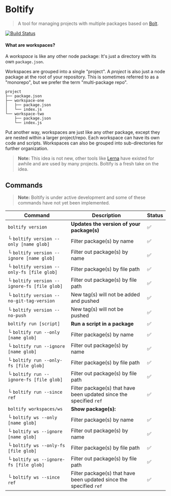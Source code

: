 # Boltify

> A tool for managing projects with multiple packages based on [Bolt](http://boltpkg.com/).

[![Build Status](https://travis-ci.org/xcritical-software/boltify.svg?branch=master)](https://travis-ci.org/xcritical-software/boltify)

#### What are workspaces?

A _workspace_ is like any other node package: It's just a directory with its
own `package.json`.

Workspaces are grouped into a single "project". A _project_ is also just a
node package at the root of your repository. This is sometimes referred to
as a "monorepo", but we prefer the term "multi-package repo".

```
project
├── package.json
├── workspace-one
│   ├── package.json
│   └── index.js
└── workspace-two
    ├── package.json
    └── index.js
```

Put another way, workspaces are just like any other package, except they are
nested within a larger project/repo. Each workspace can have its own code and scripts. Workspaces can also be grouped into
sub-directories for further organization.

> **Note:** This idea is not new, other tools like [Lerna](https://lernajs.io)
> have existed for awhile and are used by many projects. Boltify is a fresh take
> on the idea.


## Commands

> **Note:** Boltify is under active development and some of these commands have
> not yet been implemented.

| Command                                 | Description                                                               | Status |
| --------------------------------------- | ------------------------------------------------------------------------- |--------|
| `boltify version`                          | **Updates the version of your package(s)**                                    |✅|
| └ `boltify version --only [name glob]`      | Filter package(s) by name                                                 |✅|
| └ `boltify version --ignore [name glob]`    | Filter out package(s) by name                                             |✅|
| └ `boltify version --only-fs [file glob]`   | Filter package(s) by file path                                            |✅|
| └ `boltify version --ignore-fs [file glob]` | Filter out package(s) by file path                                        |✅|
| └ `boltify version --no-git-tag-version` | New tag(s) will not be added and pushed                                       |✅|
| └ `boltify version --no-push` | New tag(s) will not be pushed                                        |✅|
| `boltify run [script]`                     | **Run a script in a package**                                                 |✅|
| └ `boltify run --only [name glob]`      | Filter package(s) by name                                                 |✅|
| └ `boltify run --ignore [name glob]`    | Filter out package(s) by name                                             |✅|
| └ `boltify run --only-fs [file glob]`   | Filter package(s) by file path                                            |✅|
| └ `boltify run --ignore-fs [file glob]` | Filter out package(s) by file path                                        |✅|
| └ `boltify run --since ref` | Filter package(s) that have been updated since the specified `ref`                                        |✅|
| `boltify workspaces/ws`                    | **Show package(s):**                     ||
| └ `boltify ws --only [name glob]`      | Filter package(s) by name                                                 |✅|
| └ `boltify ws --ignore [name glob]`    | Filter out package(s) by name                                             |✅|
| └ `boltify ws --only-fs [file glob]`   | Filter package(s) by file path                                            |✅|
| └ `boltify ws --ignore-fs [file glob]` | Filter out package(s) by file path                                        |✅|
| └ `boltify ws --since ref` | Filter package(s) that have been updated since the specified `ref`                                        |✅|

